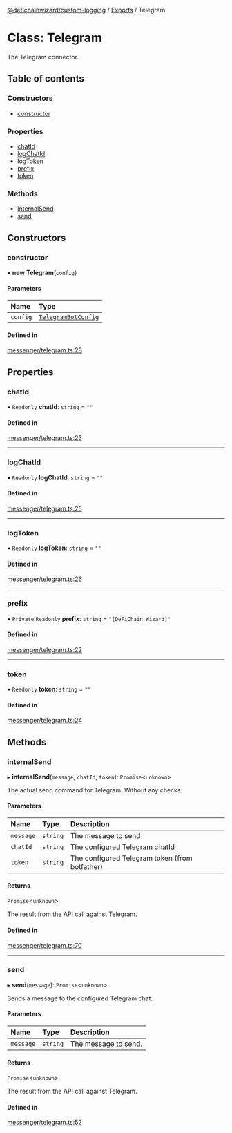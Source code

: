 [@defichainwizard/custom-logging](../README.md) / [Exports](../modules.md) / Telegram

# Class: Telegram

The Telegram connector.

## Table of contents

### Constructors

- [constructor](Telegram.md#constructor)

### Properties

- [chatId](Telegram.md#chatid)
- [logChatId](Telegram.md#logchatid)
- [logToken](Telegram.md#logtoken)
- [prefix](Telegram.md#prefix)
- [token](Telegram.md#token)

### Methods

- [internalSend](Telegram.md#internalsend)
- [send](Telegram.md#send)

## Constructors

### constructor

• **new Telegram**(`config`)

#### Parameters

| Name | Type |
| :------ | :------ |
| `config` | [`TelegramBotConfig`](../interfaces/TelegramBotConfig.md) |

#### Defined in

[messenger/telegram.ts:28](https://github.com/DeFiChain-Wizard/custom-logging/blob/f5a6004/src/messenger/telegram.ts#L28)

## Properties

### chatId

• `Readonly` **chatId**: `string` = `""`

#### Defined in

[messenger/telegram.ts:23](https://github.com/DeFiChain-Wizard/custom-logging/blob/f5a6004/src/messenger/telegram.ts#L23)

___

### logChatId

• `Readonly` **logChatId**: `string` = `""`

#### Defined in

[messenger/telegram.ts:25](https://github.com/DeFiChain-Wizard/custom-logging/blob/f5a6004/src/messenger/telegram.ts#L25)

___

### logToken

• `Readonly` **logToken**: `string` = `""`

#### Defined in

[messenger/telegram.ts:26](https://github.com/DeFiChain-Wizard/custom-logging/blob/f5a6004/src/messenger/telegram.ts#L26)

___

### prefix

• `Private` `Readonly` **prefix**: `string` = `"[DeFiChain Wizard]"`

#### Defined in

[messenger/telegram.ts:22](https://github.com/DeFiChain-Wizard/custom-logging/blob/f5a6004/src/messenger/telegram.ts#L22)

___

### token

• `Readonly` **token**: `string` = `""`

#### Defined in

[messenger/telegram.ts:24](https://github.com/DeFiChain-Wizard/custom-logging/blob/f5a6004/src/messenger/telegram.ts#L24)

## Methods

### internalSend

▸ **internalSend**(`message`, `chatId`, `token`): `Promise`<`unknown`\>

The actual send command for Telegram. Without any checks.

#### Parameters

| Name | Type | Description |
| :------ | :------ | :------ |
| `message` | `string` | The message to send |
| `chatId` | `string` | The configured Telegram chatId |
| `token` | `string` | The configured Telegram token (from botfather) |

#### Returns

`Promise`<`unknown`\>

The result from the API call against Telegram.

#### Defined in

[messenger/telegram.ts:70](https://github.com/DeFiChain-Wizard/custom-logging/blob/f5a6004/src/messenger/telegram.ts#L70)

___

### send

▸ **send**(`message`): `Promise`<`unknown`\>

Sends a message to the configured Telegram chat.

#### Parameters

| Name | Type | Description |
| :------ | :------ | :------ |
| `message` | `string` | The message to send. |

#### Returns

`Promise`<`unknown`\>

The result from the API call against Telegram.

#### Defined in

[messenger/telegram.ts:52](https://github.com/DeFiChain-Wizard/custom-logging/blob/f5a6004/src/messenger/telegram.ts#L52)

